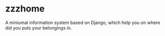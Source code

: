 # zzzhome
A miniumal information system based on Django, which help you on where did you puts your belongings in.
